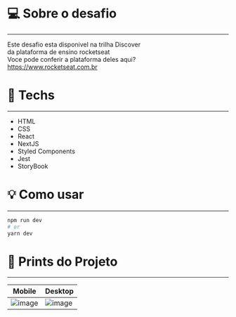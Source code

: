 # 💻 Sobre o desafio

---

Este desafio esta disponivel na trilha Discover
<br />
da plataforma de ensino rocketseat
<br />
Voce pode conferir a plataforma deles aqui?
<br />
https://www.rocketseat.com.br

# 🚀 **Techs**

---

- HTML
- CSS
- React
- NextJS
- Styled Components
- Jest
- StoryBook

# 💡 **Como usar**

---

```bash
npm run dev
# or
yarn dev
```


# 🎨 **Prints do Projeto**

---



| Mobile  | Desktop |
| ------------- | ------------- |
| ![image](https://user-images.githubusercontent.com/36655978/152836332-fd5660f3-68db-4d7f-9a78-3db1d5c65873.png)  | ![image](https://user-images.githubusercontent.com/36655978/152836205-2b6ac228-79b3-4695-83b7-76685385e1c2.png)  |




